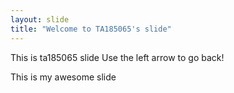 ```yaml
---
layout: slide
title: "Welcome to TA185065's slide"
---
```

This is ta185065 slide
Use the left arrow to go back!

This is my awesome slide
